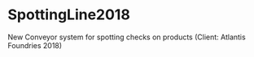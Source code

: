 # SpottingLine2018
New Conveyor system for spotting checks on products (Client: Atlantis Foundries 2018)
